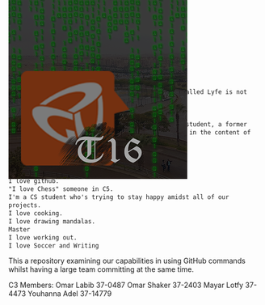<h1>Github - Sprint 0</h1> <br/>
<div style="position:absolute;top:0;bottom:0;margin:auto;">
	<img align="right" src="logoV9.png" />
</div>

    My main theory in life is that the game that is called Lyfe is not r.e.
    some nerdy guy who works with C2
    I am in team C5 and SE seems greattt.
    Hello I am a person, and I am a computer science student, a former junior teaching assistant, and I am so interested in the content of this course.
    I love football
    :(
    I love clothes
    I love green tea with mint.
    I love github.
    "I love Chess" someone in C5.
    I'm a CS student who's trying to stay happy amidst all of our projects.
    I love cooking.
    I love drawing mandalas.
    Master
    I love working out.
    I love Soccer and Writing



This a repository examining our capabilities in using GitHub commands whilst having a large team committing at the same time.

C3 Members:
Omar Labib 37-0487
Omar Shaker 37-2403
Mayar Lotfy 37-4473
Youhanna Adel 37-14779
